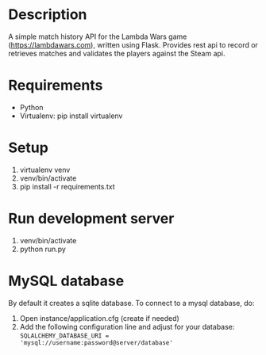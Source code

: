 # Description
A simple match history API for the Lambda Wars game (https://lambdawars.com), written using Flask.
Provides rest api to record or retrieves matches and validates the players against the Steam api.

# Requirements

- Python
- Virtualenv: pip install virtualenv

# Setup

1. virtualenv venv
1. venv/bin/activate
1. pip install -r requirements.txt

# Run development server

1. venv/bin/activate
1. python run.py

# MySQL database

By default it creates a sqlite database. To connect to a mysql database, do:

1. Open instance/application.cfg (create if needed)
1. Add the following configuration line and adjust for your database:
```SQLALCHEMY_DATABASE_URI = 'mysql://username:password@server/database'```